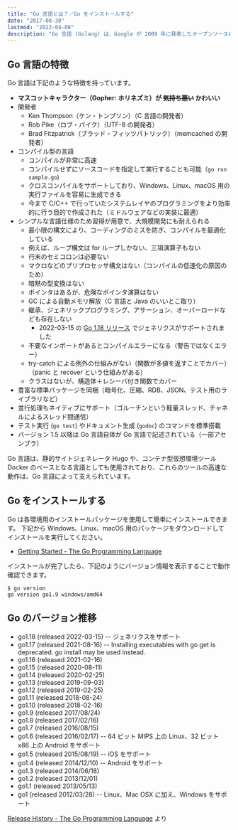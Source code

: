 ```yaml
---
title: "Go 言語とは？／Go をインストールする"
date: "2017-08-30"
lastmod: "2022-04-08"
description: "Go 言語 (Golang) は、Google が 2009 年に発表したオープンソースのプログラミング言語です。ここでは Go 言語の特徴と、インストール方法を紹介します。"
---
```


Go 言語の特徴
----

Go 言語は下記のような特徴を持っています。

* __マスコットキャラクター（Gopher: ホリネズミ）が ~~気持ち悪い~~ かわいい__
* 開発者
  * Ken Thompson（ケン・トンプソン）（C 言語の開発者）
  * Rob Pike（ロブ・パイク）（UTF-8 の開発者）
  * Brad Fitzpatrick（ブラッド・フィッツパトリック）（memcached の開発者）
* コンパイル型の言語
  * コンパイルが非常に高速
  * コンパイルせずにソースコードを指定して実行することも可能（`go run sample.go`)
  * クロスコンパイルをサポートしており、Windows、Linux、macOS 用の実行ファイルを容易に生成できる
  * 今まで C/C++ で行っていたシステムレイヤのプログラミングをより効率的に行う目的で作成された（ミドルウェアなどの実装に最適）
* シンプルな言語仕様のため習得が用意で、大規模開発にも耐えられる
  * 最小限の構文により、コーディングのミスを防ぎ、コンパイルを最適化している
  * 例えば、ループ構文は for ループしかない、三項演算子もない
  * 行末のセミコロンは必要ない
  * マクロなどのプリプロセッサ構文はない（コンパイルの低速化の原因のため）
  * 暗黙の型変換はない
  * ポインタはあるが、危険なポインタ演算はない
  * GC による自動メモリ解放（C 言語と Java のいいとこ取り）
  * 継承、ジェネリックプログラミング、アサーション、オーバーロードなども存在しない
    * 2022-03-15 の [Go 1.18 リリース](https://go.dev/doc/go1.18) でジェネリクスがサポートされました
  * 不要なインポートがあるとコンパイルエラーになる（警告ではなくエラー）
  * try-catch による例外の仕組みがない（関数が多値を返すことでカバー）（panic と recover という仕組みがある）
  * クラスはないが、構造体＋レシーバ付き関数でカバー
* 豊富な標準パッケージを同梱（暗号化、圧縮、RDB、JSON、テスト用のライブラリなど）
* 並行処理もネイティブにサポート（ゴルーチンという軽量スレッド、チャネルによるスレッド間通信）
* テスト実行 (`go test`) やドキュメント生成 (`godoc`) のコマンドを標準搭載
* バージョン 1.5 以降は Go 言語自体が Go 言語で記述されている（一部アセンブラ）

Go 言語は、静的サイトジェネレータ Hugo や、コンテナ型仮想環境ツール Docker のベースとなる言語としても使用されており、これらのツールの高速な動作は、Go 言語によって支えられています。


Go をインストールする
----

Go は各環境用のインストールパッケージを使用して簡単にインストールできます。
下記から Windows、Linux、macOS 用のパッケージをダウンロードしてインストールを実行してください。

- [Getting Started - The Go Programming Language](https://golang.org/doc/install)

インストールが完了したら、下記のようにバージョン情報を表示することで動作確認できます。

```console
$ go version
go version go1.9 windows/amd64
```


Go のバージョン推移
----

- go1.18 (released 2022-03-15) -- ジェネリクスをサポート
- go1.17 (released 2021-08-16) -- Installing executables with go get is deprecated. go install may be used instead.
- go1.16 (released 2021-02-16)
- go1.15 (released 2020-08-11)
- go1.14 (released 2020-02-25)
- go1.13 (released 2019-09-03)
- go1.12 (released 2019-02-25)
- go1.11 (released 2018-08-24)
- go1.10 (released 2018-02-16)
- go1.9 (released 2017/08/24)
- go1.8 (released 2017/02/16)
- go1.7 (released 2016/08/15)
- go1.6 (released 2016/02/17) -- 64 ビット MIPS 上の Linux、32 ビット x86 上の Android をサポート
- go1.5 (released 2015/08/19) -- iOS をサポート
- go1.4 (released 2014/12/10) -- Android をサポート
- go1.3 (released 2014/06/18)
- go1.2 (released 2013/12/01)
- go1.1 (released 2013/05/13)
- go1 (released 2012/03/28) -- Linux、Mac OSX に加え、Windows をサポート

[Release History - The Go Programming Language](https://golang.org/doc/devel/release.html) より

